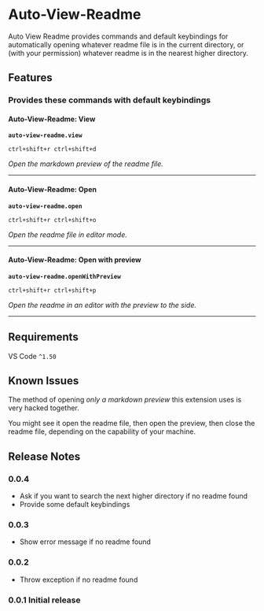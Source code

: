 # Auto-View-Readme

Auto View Readme provides commands and default keybindings for automatically opening whatever readme file is in the current directory, or (with your permission) whatever readme is in the nearest higher directory.

## Features

### Provides these commands with default keybindings

#### Auto-View-Readme: View
**`auto-view-readme.view`**

`ctrl+shift+r ctrl+shift+d`

_Open the markdown preview of the readme file._

---
#### Auto-View-Readme: Open
**`auto-view-readme.open`**

`ctrl+shift+r ctrl+shift+o`

_Open the readme file in editor mode._

---
#### Auto-View-Readme: Open with preview
**`auto-view-readme.openWithPreview`**

`ctrl+shift+r ctrl+shift+p`

_Open the readme in an editor with the preview to the side._

---
## Requirements

VS Code `^1.50`

## Known Issues

The method of opening _only a markdown preview_ this extension uses is very hacked together.

You might see it open the readme file, then open the preview, then close the readme file, depending on the capability of your machine.

## Release Notes

### 0.0.4 
- Ask if you want to search the next higher directory if no readme found
- Provide some default keybindings

### 0.0.3
- Show error message if no readme found

### 0.0.2
- Throw exception if no readme found

### 0.0.1 Initial release